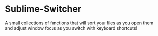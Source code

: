 Sublime-Switcher
================

A small collections of functions that will sort your files as you open them and adjust window focus as you switch with keyboard shortcuts!
